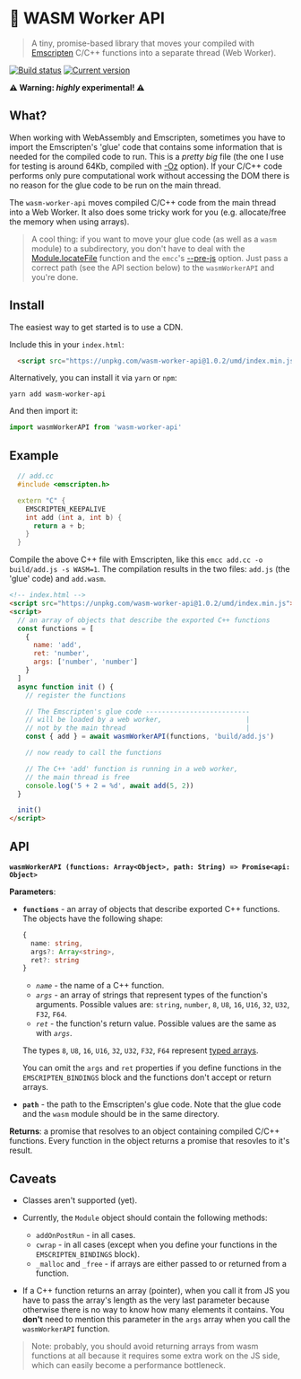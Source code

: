 # :rocket: WASM Worker API

>A tiny, promise-based library that moves your compiled with [Emscripten](https://kripken.github.io/emscripten-site/docs/introducing_emscripten/about_emscripten.html) C/C++ functions into a separate thread (Web Worker).

[![Build status](https://travis-ci.org/alexnoz/wasm-worker-api.svg?branch=master)](https://travis-ci.org/alexnoz/wasm-worker-api) [![Current version](https://badgen.net/npm/v/wasm-worker-api)](https://www.npmjs.com/package/wasm-worker-api)

**:warning: Warning: *highly* experimental! :warning:**

## What?

When working with WebAssembly and Emscripten, sometimes you have to import the Emscripten's 'glue' code that contains some information that is needed for the compiled code to run. This is a *pretty big* file (the one I use for testing is around 64Kb, compiled with [-Oz](https://kripken.github.io/emscripten-site/docs/tools_reference/emcc.html#emcc-oz) option). If your C/C++ code performs only pure computational work without accessing the DOM there is no reason for the glue code to be run on the main thread.

The `wasm-worker-api` moves compiled C/C++ code from the main thread into a Web Worker. It also does some tricky work for you (e.g. allocate/free the memory when using arrays).

> A cool thing: if you want to move your glue code (as well as a `wasm` module) to a subdirectory, you don't have to deal with the [Module.locateFile](https://kripken.github.io/emscripten-site/docs/api_reference/module.html#Module.locateFile) function and the `emcc`'s [--pre-js](https://kripken.github.io/emscripten-site/docs/tools_reference/emcc.html#emcc-pre-js) option. Just pass a correct path (see the API section below) to the `wasmWorkerAPI` and you're done.

## Install

The easiest way to get started is to use a CDN.

Include this in your `index.html`:
```html
  <script src="https://unpkg.com/wasm-worker-api@1.0.2/umd/index.min.js"></script>
```
Alternatively, you can install it via `yarn` or `npm`:
```
yarn add wasm-worker-api
```
And then import it:
```js
import wasmWorkerAPI from 'wasm-worker-api'
```

## Example

```C++
  // add.cc
  #include <emscripten.h>

  extern "C" {
    EMSCRIPTEN_KEEPALIVE
    int add (int a, int b) {
      return a + b;
    }
  }
```

Compile the above C++ file with Emscripten, like this `emcc add.cc -o build/add.js -s WASM=1`. The compilation results in the two files: `add.js` (the 'glue' code) and `add.wasm`.

```html
<!-- index.html -->
<script src="https://unpkg.com/wasm-worker-api@1.0.2/umd/index.min.js"></script>
<script>
  // an array of objects that describe the exported C++ functions
  const functions = [
    {
      name: 'add',
      ret: 'number',
      args: ['number', 'number']
    }
  ]
  async function init () {
    // register the functions

    // The Emscripten's glue code --------------------------
    // will be loaded by a web worker,                     |
    // not by the main thread                              |
    const { add } = await wasmWorkerAPI(functions, 'build/add.js')

    // now ready to call the functions

    // The C++ 'add' function is running in a web worker,
    // the main thread is free
    console.log('5 + 2 = %d', await add(5, 2))
  }

  init()
</script>
```

## API

**`wasmWorkerAPI (functions: Array<Object>, path: String) => Promise<api: Object>`**

**Parameters**:
* **`functions`** - an array of objects that describe exported C++ functions. The objects have the following shape:
  ```ts
  {
    name: string,
    args?: Array<string>,
    ret?: string
  }
  ```
  * *`name`* - the name of a C++ function.
  * *`args`* - an array of strings that represent types of the function's arguments. Possible values are: `string`, `number`, `8`, `U8`, `16`, `U16`, `32`, `U32`, `F32`, `F64`.
  * *`ret`* - the function's return value. Possible values are the same as with *`args`*.

  The types `8`, `U8`, `16`, `U16`, `32`, `U32`, `F32`, `F64` represent [typed arrays](https://developer.mozilla.org/en-US/docs/Web/JavaScript/Reference/Global_Objects/TypedArray).

  You can omit the `args` and `ret` properties if you define functions in the `EMSCRIPTEN_BINDINGS` block and the functions don't accept or return arrays.
* **`path`** - the path to the Emscripten's glue code. Note that the glue code and the `wasm` module should be in the same directory.

**Returns**: a promise that resolves to an object containing compiled C/C++ functions. Every function in the object returns a promise that resovles to it's result.

## Caveats

 * Classes aren't supported (yet).

 * Currently, the `Module` object should contain the following methods:
    * `addOnPostRun` - in all cases.
    * `cwrap` - in all cases (except when you define your functions in the `EMSCRIPTEN_BINDINGS` block).
    * `_malloc` and `_free` - if arrays are either passed to or returned from a function.

  * If a C++ function returns an array (pointer), when you call it from JS you have to pass the array's length as the very last parameter because otherwise there is no way to know how many elements it contains. You **don't** need to mention this parameter in the `args` array when you call the `wasmWorkerAPI` function.

>Note: probably, you should avoid returning arrays from wasm functions at all because it requires some extra work on the JS side, which can easily become a performance bottleneck.
